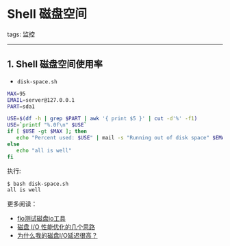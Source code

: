 #  Shell 磁盘空间
tags: 监控



---
## 1. Shell 磁盘空间使用率

 - `disk-space.sh`

```bash
MAX=95
EMAIL=server@127.0.0.1
PART=sda1

USE=$(df -h | grep $PART | awk '{ print $5 }' | cut -d'%' -f1)
USE=`printf "%.0f\n" $USE`
if [ $USE -gt $MAX ]; then
   echo "Percent used: $USE" | mail -s "Running out of disk space" $EMAIL
else
   echo "all is well"
fi
```
执行:

```bash
$ bash disk-space.sh
all is well
```
更多阅读：

 - [fio测试磁盘io工具](https://blog.csdn.net/xixihahalelehehe/article/details/118679214)
 - [磁盘 I/O 性能优化的几个思路](https://blog.csdn.net/xixihahalelehehe/article/details/118964708)
 - [为什么我的磁盘I/O延迟很高？](https://blog.csdn.net/xixihahalelehehe/article/details/118702233)

